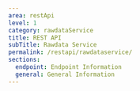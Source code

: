 ```yaml
---
area: restApi
level: 1
category: rawdataService
title: REST API
subTitle: Rawdata Service
permalink: /restapi/rawdataservice/
sections:
  endpoint: Endpoint Information
  general: General Information
---
```

